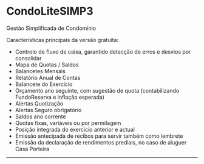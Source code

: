 # CondoLiteSIMP3
Gestão Simplificada de Condomínio

Características principais da versão gratuita:
* Controlo de fluxo de caixa, garantido detecção de erros e desvios por consolidar
* Mapa de Quotas / Saldos
* Balancetes Mensais
* Relatório Anual de Contas
* Balancete do Exercício
* Orçamento ano seguinte, com sugestão de quota (contabilizando FundoReserva e inflação esperada)
* Alertas Quotização
* Alertas Seguro obrigatório
* Saldos ano corrente
* Quotas fixas, variáveis ou por permilagem
* Posição integrada do exercício anterior e actual
* Emissão antecipada de recibos para servir também como lembrete
* Emissão da declaração de rendimentos prediais, no caso de aluguer Casa Porteira
_____________________________________________________________________________
